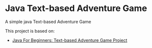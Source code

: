 # Java Text-based Adventure Game

A simple java Text-based Adventure Game

This project is based on:

- [Java For Beginners: Text-based Adventure Game Project](https://www.youtube.com/watch?v=EpB9u4ItOYU&list=PLfdtiltiRHWFhVOs5BFPgRgN3ac1n-XWY&index=10)
